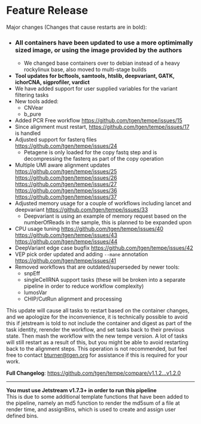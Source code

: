 # Feature Release  
Major changes (Changes that cause restarts are in bold):
- ### All containers have been updated to use a more optimimally sized image, or using the image provided by the authors
  - We changed base containers over to debian instead of a heavy rockylinux base, also moved to multi-stage builds
- **Tool updates for bcftools, samtools, htslib, deepvariant, GATK, ichorCNA, sigprofiler, vardict**
- We have added support for user supplied variables for the variant filtering tasks
- New tools added:
  - CNVear
  - b_pure
- Added PCR Free workflow https://github.com/tgen/tempe/issues/15
- Since alignment must restart, https://github.com/tgen/tempe/issues/17 is handled
- Adjusted support for fasterq files https://github.com/tgen/tempe/issues/24
  - Petagene is only loaded for the copy fastq step and is decompressing the fasterq as part of the copy operation
- Multiple UMI aware alignment updates https://github.com/tgen/tempe/issues/25 https://github.com/tgen/tempe/issues/26 https://github.com/tgen/tempe/issues/27 https://github.com/tgen/tempe/issues/36 https://github.com/tgen/tempe/issues/37
- Adjusted memory usage for a couple of workflows including lancet and deepvariant https://github.com/tgen/tempe/issues/33
  - Deepvariant is using an example of memory request based on the numberOfReads in the sample, this is planned to be expanded upon
- CPU usage tuning https://github.com/tgen/tempe/issues/40 https://github.com/tgen/tempe/issues/43 https://github.com/tgen/tempe/issues/44
- DeepVariant edge case bugfix https://github.com/tgen/tempe/issues/42
- VEP pick order updated and adding `--mane` annotation https://github.com/tgen/tempe/issues/41
- Removed workflows that are outdated/superseded by newer tools:
  - snpEff
  - singleCellRNA support tasks (these will be broken into a separate pipeline in order to reduce workflow complexity)
  - lumosVar
  - CHIP/CutRun alignment and processing

This update will cause all tasks to restart based on the container changes, and we apologize for the inconvenience, it is technically possible to avoid this if jetstream is told 
to not include the container and digest as part of the task identity, rerender the workflow, and set tasks back to their previous state. Then mash the workflow with the new tempe
version. A lot of tasks will still restart as a result of this, but you might be able to avoid restarting back to the alignment steps. This operation is not recommended, but feel
free to contact bturner@tgen.org for assistance if this is required for your work.

**Full Changelog**: https://github.com/tgen/tempe/compare/v1.1.2...v1.2.0

---

**You must use Jetstream v1.7.3+ in order to run this pipeline**  
This is due to some additional template functions that have been added to the pipeline, namely an md5 function to render the md5sum of a file at render time, and assignBins, which is used to create and assign user defined bins.
